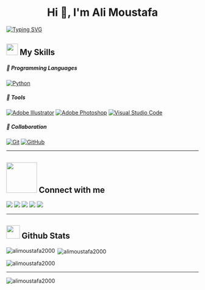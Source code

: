 <h1 align="center">Hi 👋, I'm Ali Moustafa</h1>

[![Typing SVG](https://readme-typing-svg.herokuapp.com?size=25&width=500&lines=Welcome+to+my+GitHub+Profile)](https://git.io/typing-svg)

<h2><img src = "https://media2.giphy.com/media/QssGEmpkyEOhBCb7e1/giphy.gif?cid=ecf05e47a0n3gi1bfqntqmob8g9aid1oyj2wr3ds3mg700bl&rid=giphy.gif" width ="30"> My Skills</f2> 


##### 💪 Programming Languages
<a href="https://github.com/search?q=user%3ADenverCoder1+is%3Arepo+language%3Apython"><img alt="Python" src="https://img.shields.io/badge/Python-FFD43B?style=for-the-badge&logo=python&logoColor=blue"></a>

##### 💪 Tools
<a href="#"><img alt="Adobe Illustrator" src="https://img.shields.io/badge/Adobe%20Illustrator-FF9A00?style=for-the-badge&logo=adobe%20illustrator&logoColor=white"></a>
<a href="#"><img alt="Adobe Photoshop" src="https://img.shields.io/badge/Adobe%20Photoshop-31A8FF?style=for-the-badge&logo=Adobe%20Photoshop&logoColor=black"></a>
<a href="#"><img alt="Visual Studio Code" src="https://img.shields.io/badge/Visual_Studio_Code-0078D4?style=for-the-badge&logo=visual%20studio%20code&logoColor=white"></a>

##### 💪 Collaboration
<a href="#"><img alt="Git" src="https://img.shields.io/badge/GIT-E44C30?style=for-the-badge&logo=git&logoColor=white"></a>
<a href="#"><img alt="GitHub" src="https://img.shields.io/badge/GitHub-100000?style=for-the-badge&logo=github&logoColor=white"></a>

---

<h2> <img src='https://raw.githubusercontent.com/ShahriarShafin/ShahriarShafin/main/Assets/handshake.gif' width="80"> Connect with me </h2>
<p align="left">
<a href="https://linkedin.com/in/ali-moustafa2000"><img src="https://img.shields.io/badge/linkedin-0077B5.svg?style=for-the-badge&logo=linkedin&logoColor=ffffff"/></a> <a href="https://twitter.com/ali_moustafa200"><img src="https://img.shields.io/badge/Twitter-1DA1F2?style=for-the-badge&logo=twitter&logoColor=white"/></a> 
<a href="https://instagram.com/ali.moustafa_2000"><img src="https://img.shields.io/badge/Instagram-E4405F?style=for-the-badge&logo=instagram&logoColor=white"/></a>
<a href="https://www.behance.net/alimoustafa2000"><img src="https://img.shields.io/badge/Behance-0054F7?style=for-the-badge&logo=behance&logoColor=white"/></a>
<a href="https://www.youtube.com/c/AliMoustafa_2000"><img src="https://img.shields.io/badge/youtube-e00101.svg?style=for-the-badge&logo=youtube&logoColor=ffffff"/></a>    
      
  ---
    
<h2><img src = "https://i.pinimg.com/originals/65/c4/f4/65c4f452571be1261e9c623f7da488ac.gif" width ="35"> Github Stats </h2>

<p><img align="left" src="https://github-readme-stats.vercel.app/api/top-langs?username=alimoustafa2000&show_icons=true&theme=gruvbox&locale=en&layout=compact" alt="alimoustafa2000" /></p>

<p>&nbsp;<img align="center" src="https://github-readme-stats.vercel.app/api?username=alimoustafa2000&show_icons=true&theme=tokyonight&locale=en" alt="alimoustafa2000" /></p>

<p><img align="center" src="https://github-readme-streak-stats.herokuapp.com/?user=alimoustafa2000&" alt="alimoustafa2000" /></p>

---

<p align="left"> <img src="https://komarev.com/ghpvc/?username=alimoustafa2000&label=Profile%20views&color=0e75b6&style=flat" alt="alimoustafa2000" /> </p>

